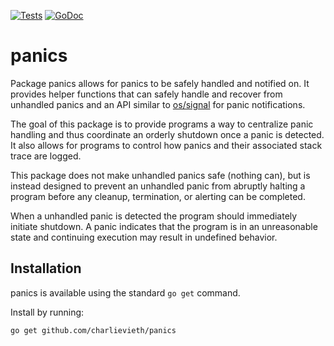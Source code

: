 [![Tests](https://github.com/charlievieth/panics/actions/workflows/test.yml/badge.svg)](https://github.com/charlievieth/panics/actions/workflows/test.yml)
[![GoDoc](https://img.shields.io/badge/godoc-reference-blue.svg)](https://pkg.go.dev/github.com/charlievieth/panics)

# panics

Package panics allows for panics to be safely handled and notified on.
It provides helper functions that can safely handle and recover from
unhandled panics and an API similar to [os/signal](https://pkg.go.dev/os/signal)
for panic notifications.

The goal of this package is to provide programs a way to centralize panic
handling and thus coordinate an orderly shutdown once a panic is detected.
It also allows for programs to control how panics and their associated stack
trace are logged.

This package does not make unhandled panics safe (nothing can), but is instead
designed to prevent an unhandled panic from abruptly halting a program before
any cleanup, termination, or alerting can be completed.

When a unhandled panic is detected the program should immediately initiate
shutdown. A panic indicates that the program is in an unreasonable state and
continuing execution may result in undefined behavior.

<!--
From Example_incorrectUsage:

The point here is: once an unhandled panic occurs the program is in a
unreasonable state and since that state cannot be reasoned about you
*should* immediately begin termination. Put differently, if you had
the foresight to understand the state that triggered the panic you
would have prevented that panic from occurring in the first place.
-->

## Installation

panics is available using the standard `go get` command.

Install by running:

    go get github.com/charlievieth/panics

<!--
## Usage / Notes

This package is designed to gracefully handle ill-behaved programs but itself
must be used properly. That is, you may not close notified channels, pass nil
Contexts, or WaitGroups since these represent very hard programming errors and
allowing them would essentially defeat the purpose of this package.

### First

[First](https://pkg.go.dev/github.com/charlievieth/panics#First) will return
the first capt

## Immediate panic writing

Exists as a backup and cannot be relied on because of slow writers / loggers
 -->
